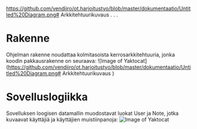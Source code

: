 https://github.com/vendiiro/ot.harjoitustyo/blob/master/dokumentaatio/Untitled%20Diagram.png# Arkkitehtuurikuvaus
. . . 
# Rakenne

Ohjelman rakenne noudattaa kolmitasoista kerrosarkkitehtuuria, jonka koodin pakkausrakenne on seuraava:
![Image of Yaktocat](https://github.com/vendiiro/ot.harjoitustyo/blob/master/dokumentaatio/Untitled%20Diagram.png# Arkkitehtuurikuvaus
)

# Sovelluslogiikka
Sovelluksen loogisen datamallin muodostavat luokat User ja Note, jotka kuvaavat käyttäjiä ja käyttäjien muistiinpanoja:
![Image of Yaktocat](https://yuml.me/e220d1f7.png)

